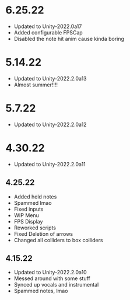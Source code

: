 # 6.25.22
- Updated to Unity-2022.0a17
- Added configurable FPSCap
- Disabled the note hit anim cause kinda boring

# 5.14.22
- Updated to Unity-2022.2.0a13
- Almost summer!!!!

# 5.7.22
- Updated to Unity-2022.2.0a12

# 4.30.22
- Updated to Unity-2022.2.0a11

## 4.25.22
- Added held notes
- Spammed lmao
- Fixed inputs
- WIP Menu
- FPS Display
- Reworked scripts
- Fixed Deletion of arrows
- Changed all colliders to box colliders

## 4.15.22
- Updated to Unity-2022.2.0a10
- Messed around with some stuff
- Synced up vocals and instrumental
- Spammed notes, lmao